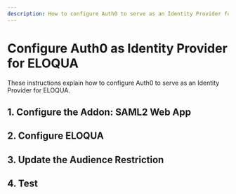 ```yaml
---
description: How to configure Auth0 to serve as an Identity Provider for ELOQUA.
---
```


# Configure Auth0 as Identity Provider for ELOQUA

These instructions explain how to configure Auth0 to serve as an Identity Provider for ELOQUA.

## 1. Configure the Addon: SAML2 Web App



## 2. Configure ELOQUA

## 3. Update the Audience Restriction

## 4. Test
